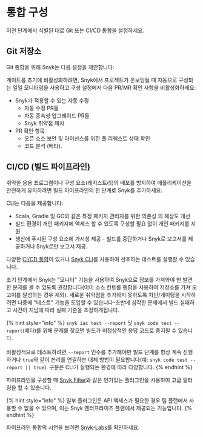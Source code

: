 # 통합 구성

이전 단계에서 식별된 대로 Git 또는 CI/CD 통합을 설정하세요.

## Git 저장소

Git 통합을 위해 Snyk는 다음 설정을 제안합니다:

게이트를 초기에 비활성화하려면, Snyk에서 프로젝트가 온보딩될 때 자동으로 구성되는 일일 모니터링을 사용하고 구성 설정에서 다음 PR/MR 확인 사항을 비활성화하세요:

* Snyk가 적용할 수 있는 자동 수정
  * 자동 수정 PR들
  * 자동 종속성 업그레이드 PR들
  * Snyk 취약점 패치
* PR 확인 항목
  * 오픈 소스 보안 및 라이선스를 위한 풀 리퀘스트 상태 확인
  * 코드 분석 (베타).

## CI/CD (빌드 파이프라인)

취약한 응용 프로그램이나 구성 요소(레지스트리)의 배포를 방지하여 애플리케이션을 안전하게 유지하려면 빌드 파이프라인의 한 단계로 Snyk를 추가하세요.

CLI는 다음을 제공합니다:

* Scala, Gradle 및 GO와 같은 특정 패키지 관리자를 위한 의존성 의 해상도 개선
* 빌드 환경이 개인 패키지에 액세스 할 수 있도록 구성할 필요 없이 개인 패키지를 지원
* 생산에 푸시된 구성 요소에 가시성 제공 - 빌드를 중단하거나 Snyk로 보고서를 제공하거나 Snyk로만 보고서 제공.

다양한 [CI/CD 통합](../../../scm-ide-and-ci-cd-integrations/snyk-ci-cd-integrations/)이 있거나 [Snyk CLI](../../../snyk-cli/)를 사용하여 선호하는 테스트를 실행할 수 있습니다.

초기 단계에서 Snyk는 "모니터" 기능을 사용하여 Snyk으로 정보를 가져와야 만 발견한 문제를 볼 수 있도록 권장합니다(이미 소스 컨트롤 통합을 사용하여 저장소를 가져 오고이를 달성하는 경우 제외). 새로운 취약점을 추가하지 못하도록 차단/게이팅을 시작하려면 나중에 "테스트" 기능을 도입할 수 있습니다-초반에 심각한 문제에서 빌드 실패하고 시간이 지남에 따라 실패 기준을 조정하게됩니다.

{% hint style="info" %}
`snyk iac test --report` 및 `snyk code test --report`(베타)를 위해 문제를 찾으면 빌드가 비정상적인 응답 코드로 중지될 수 있습니다.\
\
비활성적으로 테스트하려면,`--report` 인수를 추가해야만 빌드 단계를 항상 계속 진행하거나 `true`와 같이 논리를 연결하는 대체 방법이 필요합니다(예: `snyk code test --report || true`). 구문은 CLI가 실행되는 환경에 따라 다양합니다.
{% endhint %}

파이프라인을 구성할 때 [Snyk Filter](https://docs.snyk.io/snyk-api/other-tools/tool-snyk-filter)와 같은 인기있는 플러그인을 사용하여 고급 필터링을 할 수 있습니다.

{% hint style="info" %}
일부 플러그인은 API 액세스가 필요한 경우 팀 플랜에서 사용할 수 없을 수 있으며, 이는 Snyk 엔터프라이즈 플랜에서 제공되는 기능입니다.
{% endhint %}

파이프라인 통합의 시연을 보려면 [Snyk-Labs](https://github.com/snyk-labs/snyk-cicd-integration-examples)를 확인하세요.
